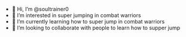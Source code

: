 - 👋 Hi, I’m @soultrainer0
- 👀 I’m interested in super jumping in combat warriors
- 🌱 I’m currently learning how to super jump in combat warriors
- 💞️ I’m looking to collaborate with people to learn how to supper jump

<!---
soultrainer0/soultrainer0 is a ✨ special ✨ repository because its `README.md` (this file) appears on your GitHub profile.
You can click the Preview link to take a look at your changes.
--->
